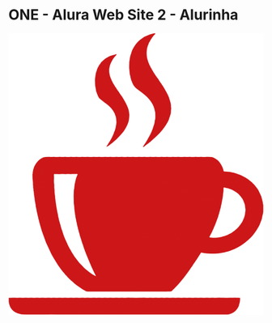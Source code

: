 # ONE - Alura Web Site 2 - Alurinha

![NPM](https://github.com/jhonncamarg0/ONE-Web-2-Alurinha/blob/main/assets/img/logos/coffee.png)
